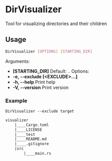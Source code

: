 # DirVisualizer

Tool for visualizing directories and their children

## Usage

```bash
DirVisualizer [OPTIONS] [STARTING_DIR]
```

Arguments:
- **[STARTING_DIR]**
  Default: `.`
Options:
- **-e, --exclude \[\<EXCLUDE>...]**
- **-h, --help**
  Print help
- **-V, --version**
  Print version

### Example
`DirVisualizer --exclude target`
```txt
visualizer
	|____Cargo.toml
	|____LICENSE
	|____test
	|____README.md
	|____.gitignore
	|src
		|____main.rs
```
